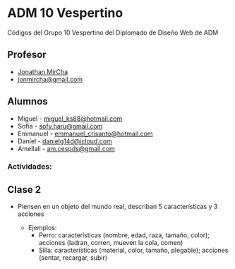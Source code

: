# ADM 10 Vespertino

Códigos del Grupo 10 Vespertino del Diplomado de Diseño Web de ADM

## Profesor

* [Jonathan MirCha](http://jonmircha.com)
* jonmircha@gmail.com


## Alumnos

* Miguel - miguel_ks88@hotmail.com
* Sofia - sofy.haru@gmail.com
* Emmanuel - emmanuel_crisanto@hotmail.com
* Daniel - danielg14d@icloud.com
* Amellali - am.cespds@gmail.com


### Actividades:

## Clase 2

* Piensen en un objeto del mundo real, describan 5 características y 3 acciones

  * Ejemplos:
    * Perro: características (nombre, edad, raza, tamaño, color); acciones (ladran, corren, mueven la cola, comen)
    * Silla: características (material, color, tamaño, plegable); acciones (sentar, recargar, subir)
